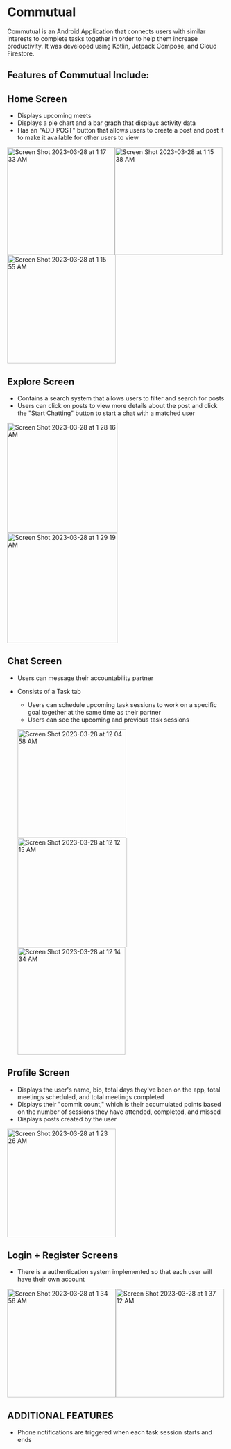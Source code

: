 # Commutual
Commutual is an Android Application that connects users with similar interests to complete tasks together in order to help them increase productivity. It was developed using Kotlin, Jetpack Compose, and Cloud Firestore.

Features of Commutual Include:
------------------------------

Home Screen 
------------------------------
- Displays upcoming meets
- Displays a pie chart and a bar graph that displays activity data  
- Has an "ADD POST" button that allows users to create a post and post it to make it available for other users to view

<img width="248" alt="Screen Shot 2023-03-28 at 1 17 33 AM" src="https://user-images.githubusercontent.com/98489847/228140900-9e86df4d-817f-4805-b456-a6b7f5f90edc.png"><img width="248" alt="Screen Shot 2023-03-28 at 1 15 38 AM" src="https://user-images.githubusercontent.com/98489847/228135206-49ff4c39-6879-4fad-9269-4318a7ed6b2e.png"> <img width="250" alt="Screen Shot 2023-03-28 at 1 15 55 AM" src="https://user-images.githubusercontent.com/98489847/228135231-1c3e2c7f-c80f-42b8-9b4b-60e3a97595c8.png">


Explore Screen
------------------------------
- Contains a search system that allows users to filter and search for posts
- Users can click on posts to view more details about the post and click the "Start Chatting" button to start a chat with a matched user

<img width="254" alt="Screen Shot 2023-03-28 at 1 28 16 AM" src="https://user-images.githubusercontent.com/98489847/228137459-15df8ea8-27da-4fc9-8c88-0047991bbc9c.png"> <img width="254" alt="Screen Shot 2023-03-28 at 1 29 19 AM" src="https://user-images.githubusercontent.com/98489847/228137285-c78f5855-9c6f-4b74-af1b-d3567c31d6f0.png">

Chat Screen
------------------------------
- Users can message their accountability partner
- Consists of a Task tab
     - Users can schedule upcoming task sessions to work on a specific goal together at the same time as their partner
     - Users can see the upcoming and previous task sessions
     
     <img width="250" alt="Screen Shot 2023-03-28 at 12 04 58 AM" src="https://user-images.githubusercontent.com/98489847/228125734-041e1ba1-b596-4135-ac7e-ac2dafac9705.png"> <img width="252"  alt="Screen Shot 2023-03-28 at 12 12 15 AM" src="https://user-images.githubusercontent.com/98489847/228126293-3ff18715-c2a5-431b-a982-d4c0b9644e73.png">
     <img width="248" alt="Screen Shot 2023-03-28 at 12 14 34 AM" src="https://user-images.githubusercontent.com/98489847/228126578-c457c422-a96b-4511-a43f-ffe12162f6c9.png">

     
Profile Screen
------------------------------
- Displays the user's name, bio, total days they've been on the app, total meetings scheduled, and total meetings completed
- Displays their "commit count," which is their accumulated points based on the number of sessions they have attended, completed, and missed
- Displays posts created by the user

<img width="250" alt="Screen Shot 2023-03-28 at 1 23 26 AM" src="https://user-images.githubusercontent.com/98489847/228137317-ed0da278-e0d2-41f6-8033-e436f2a7261b.png">



Login + Register Screens
------------------------------
- There is a authentication system implemented so that each user will have their own account

<img width="250" alt="Screen Shot 2023-03-28 at 1 34 56 AM" src="https://user-images.githubusercontent.com/98489847/228138310-690077b2-fdcf-48d4-abfc-f95e64e9c9a5.png"><img width="250" alt="Screen Shot 2023-03-28 at 1 37 12 AM" src="https://user-images.githubusercontent.com/98489847/228138569-ec9a52f9-1695-4514-a050-81cd2dbb794c.png">


ADDITIONAL FEATURES
------------------------------
- Phone notifications are triggered when each task session starts and ends

